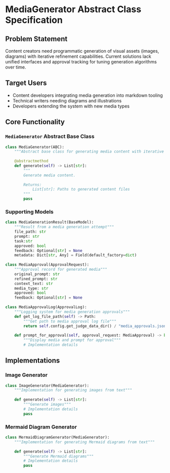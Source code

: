 # MediaGenerator Abstract Class Specification

## Problem Statement
Content creators need programmatic generation of visual assets (images, diagrams) with iterative refinement capabilities. Current solutions lack unified interfaces and approval tracking for tuning generation algorithms over time.

## Target Users
- Content developers integrating media generation into markdown tooling
- Technical writers needing diagrams and illustrations
- Developers extending the system with new media types

## Core Functionality

### `MediaGenerator` Abstract Base Class
```python
class MediaGenerator(ABC):
    """Abstract base class for generating media content with iterative user feedback."""
    
    @abstractmethod
    def generate(self) -> List[str]:
        """
        Generate media content.
        
        Returns:
            List[str]: Paths to generated content files
        """
        pass
```

### Supporting Models

```python
class MediaGenerationResult(BaseModel):
    """Result from a media generation attempt"""
    file_path: str
    prompt: str
    task:str
    approved: bool
    feedback: Optional[str] = None
    metadata: Dict[str, Any] = Field(default_factory=dict)
    
class MediaApproval(ApprovalRequest):
    """Approval record for generated media"""
    original_prompt: str
    refined_prompt: str
    context_text: str
    media_type: str
    approved: bool
    feedback: Optional[str] = None
    
class MediaApprovalLog(ApprovalLog):
    """Logging system for media generation approvals"""
    def get_log_file_path(self) -> Path:
        """Get path to media approval log file"""
        return self.config.get_judge_data_dir() / "media_approvals.jsonl"
        
    def prompt_for_approval(self, approval_request: MediaApproval) -> bool:
        """Display media and prompt for approval"""
        # Implementation details
```

## Implementations

### Image Generator

```python
class ImageGenerator(MediaGenerator):
    """Implementation for generating images from text"""
    
    def generate(self) -> List[str]:
        """Generate images"""
        # Implementation details
        pass
```

### Mermaid Diagram Generator

```python
class MermaidDiagramGenerator(MediaGenerator):
    """Implementation for generating Mermaid diagrams from text"""
    
    def generate(self) -> List[str]:
        """Generate Mermaid diagrams"""
        # Implementation details
        pass
```
